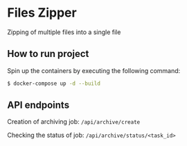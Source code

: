 # Files Zipper

Zipping of multiple files into a single file

## How to run project
Spin up the containers by executing the following command:
```sh
$ docker-compose up -d --build
```


## API endpoints

Creation of archiving job: ```/api/archive/create```

Checking the status of job: ```/api/archive/status/<task_id>```
